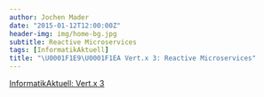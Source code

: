 ```yaml
---
author: Jochen Mader
date: "2015-01-12T12:00:00Z"
header-img: img/home-bg.jpg
subtitle: Reactive Microservices
tags: [InformatikAktuell]
title: "\U0001F1E9\U0001F1EA Vert.x 3: Reactive Microservices"
---
```

[InformatikAktuell: Vert.x 3](http://www.informatik-aktuell.de/entwicklung/programmiersprachen/vertx-3-reactive-microservices.html)

